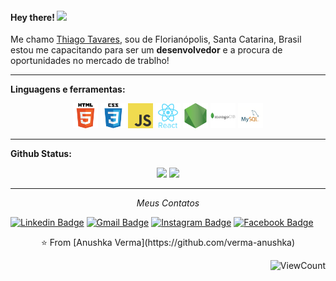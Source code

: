 <h4> Hey there! <img src="https://raw.githubusercontent.com/verma-anushka/verma-anushka/master/gifs/wave.gif" width="30px"></h4>

Me chamo [Thiago Tavares](thiagooo14.github.io), sou de Florianópolis, Santa Catarina, Brasil estou me capacitando para ser um **desenvolvedor** e a procura de oportunidades no mercado de trablho!

---


**Linguagens e ferramentas:**

<p align="center">

  <div align="center">
  
 <code><img height="40" src="https://raw.githubusercontent.com/github/explore/80688e429a7d4ef2fca1e82350fe8e3517d3494d/topics/html/html.png"></code> <code><img height="40" src="https://raw.githubusercontent.com/github/explore/80688e429a7d4ef2fca1e82350fe8e3517d3494d/topics/css/css.png"></code> <code><img height="40" src="https://raw.githubusercontent.com/github/explore/80688e429a7d4ef2fca1e82350fe8e3517d3494d/topics/javascript/javascript.png"></code> <code><img height="40" src="https://raw.githubusercontent.com/devicons/devicon/master/icons/react/react-original-wordmark.svg"></code> <code><img height="40" src="https://raw.githubusercontent.com/github/explore/80688e429a7d4ef2fca1e82350fe8e3517d3494d/topics/nodejs/nodejs.png"></code> <code><img height="40" src="https://raw.githubusercontent.com/github/explore/80688e429a7d4ef2fca1e82350fe8e3517d3494d/topics/mongodb/mongodb.png"></code> <code><img height="40" src="https://raw.githubusercontent.com/github/explore/80688e429a7d4ef2fca1e82350fe8e3517d3494d/topics/mysql/mysql.png"></code>

  </div>
  </p>

---

**Github Status:**

<p align="center">
  
  <img src="https://github-readme-stats.vercel.app/api?username=thiagooo14&hide=stars&show_icons=true&theme=dracula&line_height=32">
  <img src="https://github-readme-stats.vercel.app/api/top-langs/?username=verma-anushka&count_private=true&theme=dracula">

</p>

---

<p align="center">
  <i>Meus Contatos</i>
  
   [![Linkedin Badge](https://img.shields.io/badge/-ThiagoB.S.Tavares-blue?style=flat-square&logo=Linkedin&logoColor=white&link=https://www.linkedin.com/in/thiago-b-s-tavares-429938163/)](https://www.linkedin.com/in/thiago-b-s-tavares-429938163/) 
   [![Gmail Badge](https://img.shields.io/badge/-thiagooo15-c14438?style=flat-square&logo=Gmail&logoColor=white&link=mailto:thiagooo15@gmail.com)](mailto:thiagooo15@gmail.com)
   [![Instagram Badge](https://img.shields.io/badge/-@thiagooo14-purple?style=flat&logo=instagram&logoColor=white&link=https://instagram.com/thiagooo14/)](https://instagram.com/thiagooo14) 
   [![Facebook Badge](https://img.shields.io/badge/-Thiago_tavares-036be4?style=flat-square&logo=Facebook&logoColor=white&link=https://www.facebook.com/thiago.tavares.712/)](https://www.facebook.com/thiago.tavares.712/)
  <p align="center">
    ⭐️ From [Anushka Verma](https://github.com/verma-anushka)
  </p>
</p>

<div align="right">
  
![ViewCount](https://views.whatilearened.today/views/github/thiagooo14/thiagooo14.svg)

</div>
